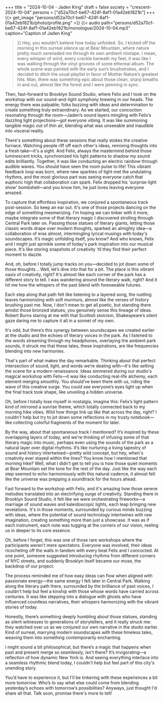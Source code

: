 +++
title = "2024-10-04 - Jaden King"
draft = false
society = "crescent-2024-10-04"
persons = ["d52a70cf-be67-424f-8af1-01a42eb1821b"]
+++
{{< get_image "persons/d52a70cf-be67-424f-8af1-01a42eb1821b/photo/profile.png" >}}
{{< audio
    path="persons/d52a70cf-be67-424f-8af1-01a42eb1821b/monologue/2024-10-04.mp3" 
    caption="Caption of Jaden King"
>}}
Hey, you wouldn’t believe how today unfolded.
So, I kicked off the morning in this surreal silence up at Bear Mountain, where nature pretty much serenaded me through its own ambient mixtape. I mean, every whisper of wind, every crackle beneath my feet, it was like I was walking through the vinyl grooves of some ethereal album. The whole scene was painted with the early sun’s brushstrokes, and I decided to ditch the usual playlist in favor of Mother Nature’s greatest hits. Man, there was something epic about those clean, sharp breaths in and out, almost like the forest and I were jamming in sync. 

Then, fast-forward to Brooklyn Sound Studio, where Felix and I took on the workshop with our sound-and-light symphony brewing in our heads. The energy there was palpable; folks buzzing with ideas and determination to create something truly extraordinary. As we started, our concoction resonating through the room—Jaden’s sound layers mingling with Felix’s dazzling light projections—got everyone vibing. It was like summoning tangible magic out of thin air, blending what was unseeable and inaudible into visceral reality.

There's something about these sessions that really stokes the creative furnace. Watching people riff off each other's ideas, remixing thoughts into a fresh take—it's a sight. And Felix, always the mastermind behind those luminescent tricks, synchronized his light patterns to shadow my sound edits brilliantly. Together, it was like conducting an electric rainbow through audible waves. You should have seen the room pulse to life! This vibrant feedback loop was born, where new sparkles of light met the undulating rhythms, and the most glorious part was seeing everyone catch that euphoric high that collaboration can spark. Felix dropped his 'surprise light show' bombshell—and you know him, he just loves leaving everyone amazed.

To capture that effortless inspiration, we conjured a spontaneous track post-session. So keep an ear out. It's one of those projects dancing on the edge of something mesmerizing. I'm hoping we can tinker with it more, maybe integrate some of that literary magic I discovered strolling through Central Park later on. Passing those statues of literary giants, letting those classic words drape over modern thoughts, sparked an almighty idea—a collaboration of eras almost, intermingling lyrical musings with today's soundscapes. It’s magic unfolding itself, you know? And who knows, Felix and I might just sprinkle some of today's park inspiration into our musical piece. It's like storing snapshots of creativity 'til they find their perfect moment to dazzle.

And, oh, before I totally jump tracks on you—decided to jot down some of those thoughts...
 Well, let’s dive into that for a bit. The place is this vibrant oasis of creativity, right? It's almost like each corner of the park has a different story to tell. I was wandering around the literary walk, right? And it hit me how the whispers of the past blend with foreseeable futures.

Each step along that path felt like listening to a layered song, the rustling leaves harmonizing with soft murmurs, almost like the verses of history brushing past me. Now, I don't mean to get all poetic, but standing there amidst those bronzed statues, you genuinely sense this lineage of ideas. Robert Burns staring at me with that Scottish stoicism, Shakespeare’s silent gaze daring me to capture it all in a sonnet of my own.

It's odd, but there’s this synergy between soundscapes we created earlier at the studio and the echoes of literary voices in the park. As I listened to the words streaming through my headphones, overlaying the ambient park sounds, it struck me that these tales, these inspirations, are like frequencies blending into new harmonies. 

That's part of what makes the day remarkable. Thinking about that perfect intersection of sound, light, and words we’re dealing with—it's like setting the scene for a modern renaissance. Ideas simmered during our studio's magical workshop with Felix—it was like conducting real-life alchemy, each element merging smoothly. You should’ve been there with us, riding the wave of this creative surge. You could see everyone’s eyes light up when the final track took shape, like unveiling a hidden universe.

Oh, before I totally lose myself in nostalgia, imagine this: Felix’s light pattern kind of mirrored a sunrise theme, which totally connected back to my morning hike vibes. Wild how things link up like that across the day, right? I couldn't help but try to jot down some reflections in my trusty notebook—like collecting colorful fragments of the moment for later.

By the way, about that spontaneous track I mentioned? It’s inspired by these overlapping layers of today, and we're thinking of infusing some of that literary magic into music, perhaps even using the sounds of the park as a natural layer over digital rhythms. It’s like nurturing a living tapestry of sound and history intertwined—pretty wild concept, but hey, when's creativity ever stayed within the lines?
You know how I mentioned that morning hike? Well, what I didn't get to tell you is how those quiet moments at Bear Mountain set the tone for the rest of the day. Just like the way each step seemed to echo harmoniously with this natural cadence, it almost felt like the universe was prepping a soundtrack for the hours ahead.

Fast forward to the workshop with Felix, and it's amazing how those serene melodies translated into an electrifying surge of creativity. Standing there in Brooklyn Sound Studio, it felt like we were orchestrating fireworks—a marriage of sound waves and kaleidoscopic lights, each leap bringing new revelations. It's in those moments, surrounded by curious minds buzzing with ideas, where the potential of sound technology intertwines with raw imagination, creating something more than just a showcase. It was as if each instrument, each note was tugging at the corners of our vision, reeling us in deeper to its core essence.

Oh, before I forget, this was one of those rare workshops where the participants weren't mere spectators. Everyone was involved, their ideas ricocheting off the walls in tandem with every beat Felix and I concocted. At one point, someone suggested introducing rhythms from different corners of NYC streets, and suddenly Brooklyn itself became our muse, the backdrop of our project.

The process reminded me of how easy ideas can flow when aligned with passionate energy—the same energy I felt later in Central Park. Walking along the literary path there, surrounded by the brilliance of past voices, I couldn't help but feel a kinship with those whose words have carried across centuries. It was like stepping into a dialogue with ghosts who have influenced countless narratives, their whispers harmonizing with the vibrant stories of today.

Honestly, there’s something deeply humbling about those statues, standing as silent witnesses to generations of storytellers, and it really struck me: they watched over us as we conjured our own narrative in the studio earlier. Kind of surreal, marrying modern soundscapes with these timeless tales, weaving them into something contemporarily enchanting.

I might sound a bit philosophical, but there’s a magic that happens when past and present merge so seamlessly, isn't there? It’s invigorating—a reflection of how dynamic New York is. And seeing everything interlace into a seamless rhythmic blend today, I couldn't help but feel part of this city's unending story.

You’d have to experience it, but I'll be tinkering with these experiences a bit more tomorrow. Who’s to say what else could come from blending yesterday’s echoes with tomorrow’s possibilities?
Anyways, just thought I'd share all that. Talk soon, promise there's more to tell!
